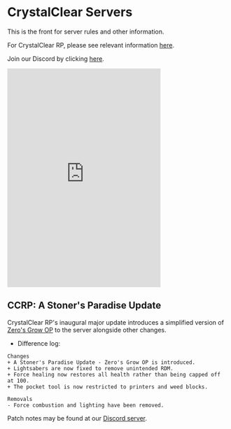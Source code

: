 # CrystalClear Servers

This is the front for server rules and other information.

For CrystalClear RP, please see relevant information [here](/articles/roleplay.md).

Join our Discord by clicking [here](https://discord.gg/H3ztBSer).

<iframe src="https://discord.com/widget?id=810654201709461514&theme=dark" width="350" height="500" allowtransparency="true" frameborder="0" sandbox="allow-popups allow-popups-to-escape-sandbox allow-same-origin allow-scripts"></iframe>

## CCRP: A Stoner's Paradise Update

CrystalClear RP's inaugural major update introduces a simplified version of [Zero's Grow OP](https://www.gmodstore.com/market/view/6326) to the server alongside other changes.

- Difference log:

```
Changes
+ A Stoner's Paradise Update - Zero's Grow OP is introduced.
+ Lightsabers are now fixed to remove unintended RDM.
+ Force healing now restores all health rather than being capped off at 100.
+ The pocket tool is now restricted to printers and weed blocks.

Removals
- Force combustion and lighting have been removed.
```

Patch notes may be found at our [Discord server](https://discord.gg/H3ztBSer).
